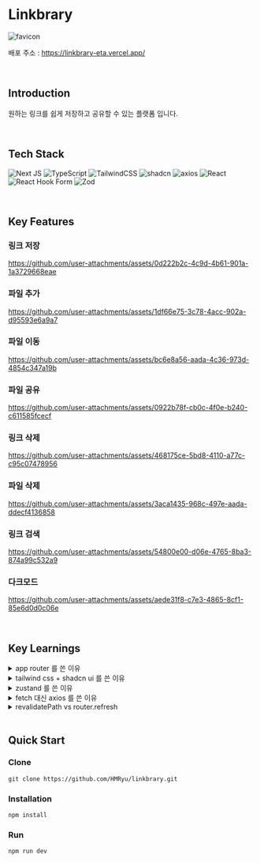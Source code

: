 # Linkbrary

![favicon](https://github.com/user-attachments/assets/1888ec45-30c6-4a00-9b94-217ebadc4fb8)

배포 주소  : https://linkbrary-eta.vercel.app/

<br />

## Introduction

원하는 링크를 쉽게 저장하고 공유할 수 있는 플랫폼 입니다.

<br />

## Tech Stack

![Next JS](https://img.shields.io/badge/Next-black?style=for-the-badge&logo=next.js&logoColor=white)
![TypeScript](https://img.shields.io/badge/typescript-%23007ACC.svg?style=for-the-badge&logo=typescript&logoColor=white)
![TailwindCSS](https://img.shields.io/badge/tailwindcss-%2338B2AC.svg?style=for-the-badge&logo=tailwind-css&logoColor=white)
![shadcn](https://img.shields.io/badge/shadcn%2Fui-000000?style=for-the-badge&logo=shadcnui&logoColor=white)
![axios](https://img.shields.io/badge/axios-671ddf?&style=for-the-badge&logo=axios&logoColor=white)
![React](https://img.shields.io/badge/zustand-%2320232a.svg?style=for-the-badge&logo=react&logoColor=%2361DAFB)
![React Hook Form](https://img.shields.io/badge/React%20Hook%20Form-%23EC5990.svg?style=for-the-badge&logo=reacthookform&logoColor=white)
![Zod](https://img.shields.io/badge/zod-%233068b7.svg?style=for-the-badge&logo=zod&logoColor=white)

<br />

## Key Features

### 링크 저장 
https://github.com/user-attachments/assets/0d222b2c-4c9d-4b61-901a-1a3729668eae

### 파일 추가
https://github.com/user-attachments/assets/1df66e75-3c78-4acc-902a-d95593e6a9a7

### 파일 이동
https://github.com/user-attachments/assets/bc6e8a56-aada-4c36-973d-4854c347a19b

### 파일 공유 
https://github.com/user-attachments/assets/0922b78f-cb0c-4f0e-b240-c611585fcecf

### 링크 삭제 
https://github.com/user-attachments/assets/468175ce-5bd8-4110-a77c-c95c07478956

### 파일 삭제 
https://github.com/user-attachments/assets/3aca1435-968c-497e-aada-ddecf4136858

### 링크 검색 
https://github.com/user-attachments/assets/54800e00-d06e-4765-8ba3-874a99c532a9

### 다크모드
https://github.com/user-attachments/assets/aede31f8-c7e3-4865-8cf1-85e6d0d0c06e

<br />

## Key Learnings

<details>
<summary>app router 를 쓴 이유</summary>
<br>
원래 시안에서는 Next.js 의 Pages router 를 이용하고, data fetching 시 react-query 를 사용하라고 했었다.

내가 생각하기에 서버 컴포넌트를 활용하는 것이 더 효율적이라고 생각하여 app router 로 변경하여 프로젝트를 진행하였다.

다음은 app router 를 쓴 이유들이다.

## Data Fetching

서버 컴포넌트를 통해서 효과적인 Data fetching 을 하기 위해 next.js 의 app router 를 사용했다.

app router 는 page router 와는 다르게 기본적으로 모든 컴포넌트가 서버 컴포넌트이다.

서버 컴포넌트는 서버에서 직접 렌더링 되기 때문에 브라우저에서 request 전송 시 이미 데이터가 포함된 HTML 이 작성되어 있다. 따라서 초기 로딩 시간을 매우 줄여줄 수 있기 때문에 유저는 완성된 HTML 을 바로 볼 수 있고 UX 향상에도 도움이 될 것이라고 판단하여 app router 를 도입하게 되었다.

## vs getServerSideProps

그럼 pages router 를 사용하면서 부분적으로 서버 사이드 렌더링을 사용할 수 있는 함수를 사용하면 되지 않냐는 궁금증이 있을 수 있다.

1. 코드의 간소화

getServerSideProps 는 특정 페이지에서 서버사이드 렌더링을 위해 필요한 함수이다. 그렇다고 한다면, 서버 사이드 렌더링이 필요한 부분에 계속 이 함수를 작성해야 하는데, 이렇게 되면 코드의 양이 길어질 수 있다.

2. 렌더링 프로세스

getServerSideProps 는 서버에서 데이터를 가져온 후 props 로 클라이언트 컴포넌트에 전달하는 방식이다. 반면, 서버 컴포넌트는 서버에서 데이터를 가져와 이미 HTML 을 렌더링 해 놓기 때문에 더 효율적으로 렌더링이 가능하다.

3. 캐싱

서버 컴포넌트는 자동으로 캐싱을 수행할 수 있는 반면, getServerSideProps 는 수동으로 캐싱을 해줘야 한다. 따라서 1번의 이유와 연결된다. 코드를 더욱 간소화 시킬 수 있다.

이러한 이유들로 app router 를 채택하였다.

<br />

</details>

<details>
<summary>tailwind css + shadcn ui 를 쓴 이유</summary>
<br>

## tailwind 의 장점

### 별도의 CSS 파일이 필요 없음

tailwind 는 다른 css 와는 달리, 따로 css 파일을 생성하지 않아도 된다는 점이 장점이다. className 에 바로 스타일링을 할 수 있기 때문에 스타일링 속도가 향상된다.

### 사전 정의된 유틸리티 클래스

사전에 정의된 유틸리티 클래스를 이용하여 일관된 스타일링을 할 수 있다는 점이 장점이다.

### 런타임이 아닌 빌드 타임에 실행

런타임에 실행되지 않아, 사용자가 서비스를 실행할 때 스타일을 동적으로 적용하지 않는다. 빌드 시점에 미리 스타일이 적용되기 때문에 서비스가 빠르게 로드되며 성능 면에서 장점이 존재한다.

### vs Styled Component

### CSS-in-JS

런타임에 스타일을 생성하기 때문에 초기 로드 속도가 느릴 수 있다는 단점이 존재한다. 또한, JS 코드에 스타일링을 입력해야 하기 때문에 보기에 따라 코드가 복잡해 보일 수 있다는 단점이 존재한다.

### vs Module CSS

### 별도의 CSS 파일 필요

각 컴포넌트마다 별도의 css 파일이 필요하기 때문에 스타일링 속도가 느려질 수 있다는 단점이 존재한다.

### 일관성 문제

tailwind 는 미리 정의된 유틸리티 클래스를 이용하여 스타일을 하기 때문에 일관적인 스타일을 하기 쉬운 반면, module css 는 컴포넌트마다 다른 스타일이 적용될 수 있기 때문에 일관성을 유지하기 어려울 수 있다.

<br />

</details>

<details>
<summary>zustand 를 쓴 이유</summary>
<br>

## Zustand 를 사용한 이유

어떤 상태관리 라이브러리를 사용할 지 고민했다. 그래서 많이 쓰이고 있는 상태관리 라이브러리에 대해 조사해 보았다.

### Redux

Redux는 Redux Thunk, Redux Saga 등 다른 추가적인 라이브러리들이 많이 존재하였고 Devtools 도 존재하여 디버깅이 쉽다는 장점이 있었다.

하지만 설정이 복잡하였고, 보일러플레이트가 긴 단점이 존재하였다.

### Redux Toolkit

Redux Toolkit 은 Redux 의 간소화 버전으로 긴 보일러플레이트를 짧게 줄인 라이브러리이다. 다만, 이렇게 줄인 코드로도 복잡성을 가지고 있기 때문에 같은 이유로 사용에서 배제하게 되었다.

### Jotai

Jotai 는 위의 복잡한 보일러플레이트와는 다르게 간편하게 사용할 수 있다는 장점이 있었다. 다만, 다른 라이브러리와는 다른 Atom 패턴을 사용하기 때문에 패턴에 대해 이해하려면 어느 정도의 시간이 필요했다.

### Recoil

Recoil 은 React 에서 만든 상태관리 라이브러리이다. 다만, FLUX 패턴이 아닌 Atomic 패턴을 사용하기에 패턴에 대해 이해하는 시간이 필요했다. 또한 Zustand 에 비해 용량이 큰 단점이 존재하였다.

### Zustand

Zustand 는 가볍고, 보일러플레이트가 거의 필요하지 않았다. 단순하고 직관적이어서 이해하기 편리하였다. Devtools 가 없다는 것이 단점이었지만, 간단한 코드로 디버깅 하기에는 무리가 없다는 판단이 들어서 Zustand 를 이용하여 모달을 관리하기로 결정하였다.

 

- 소스 코드
    
    ```tsx
    import { create } from 'zustand';
    
    import { ModalStore } from '../types/modal/modal-type';
    
    const useModal = create<ModalStore>((set) => ({
      type: null,
      data: {},
      isOpen: false,
      onOpen: (type, data = {}) => set({ isOpen: true, type, data }),
      onClose: () => set({ type: null, isOpen: false }),
    }));
    
    export default useModal;
    
    ```
    

확실히 직관적인 코드여서 사용하는데 큰 어려움이 없었다.

이 모달 코드를 잘 작성해 놓아서 다른 프로젝트에서도 사용하였다. 관리가 너무 편리하여 다른 방법을 알기 전까지는 이 모달 코드로 계속 사용할 것 같다.

<br />

</details>


<details>
<summary>fetch 대신 axios 를 쓴 이유</summary>
<br>
Next.js 에서 제공되는 fetch 를 사용하지 않고 axios 를 사용하였다.

## Axios Interceptor

대부분의 api 요청 시 accessToken 을 header 에 담아서 요청을 보내야 했었다.

axios interceptor 를 사용하면 모든 http 요청을 중앙에서 제어할 수 있기 때문에 모든 요청에 공통된 헤더를 추가할 수 있어서 편리하게 데이터를 요청할 수 있었다.

fetch 함수는 인터셉터 기능을 기본적으로 지원하지 않았다. 그래서 따로 인터셉터 기능을 구현해야 했는데, 이 역시 코드의 양이 길어지기 때문에 axios interceptor 를 사용하였다.

- fetch 를 사용한 소스코드
    
    
    ```tsx
    import { getAccessToken } from "../cookies";
    
    const addLink = async (url: string, folderId: number | undefined) => {
      const accessToken = await getAccessToken();
    
      const res = await fetch(`${process.env.NEXT_PUBLIC_BASE_URL}/links`, {
        method: "POST",
        headers: {
          Authorization: `Bearer ${accessToken}`,
          "Content-Type": "application/json",
        },
        body: JSON.stringify({
          url,
          folderId,
        }),
      });
    
      return res;
    };
    
    export default addLink;
    ```

- axios 를 사용한 소스코드
    
    
    ```tsx
    import axiosInstance from "../axiosInstance";
    
    const addLink = async (url: string, folderId: number | undefined) => {
      const res = await axiosInstance.post("/links", {
        url,
        folderId,
      });
    
      return res;
    };

    export default addLink;
    ```
    

물론 fetch 를 사용하면 캐싱 기능이 내장되어 있어서 장점이 있었겠지만, 코드를 간단하게 적을 수 있어 보는 사람이 이해하기 쉬운 이점이 더 크다고 생각하여 axios 를 사용하였다.

<br />

</details>

<details>
<summary>revalidatePath vs router.refresh</summary>
<br>
이 프로젝트에서는 router.refresh 를 많이 사용하였다.

revalidatePath 는 서버측에서 사용되는 캐시 무효화 함수이고, router.refresh 는 클라이언트측에서 사용되는 캐시 무효화 함수이다.

이 프로젝트에서는 모달을 이용하여 데이터를 변경하는 경우가 굉장히 많았는데, 모달 사용 시 이벤트가 많았고, 이벤트를 사용하기 위해 클라이언트 컴포넌트를 사용했다.

따라서 데이터의 변경 시 클라이언트에서 사용 가능한 router.refresh 를 적극적으로 사용하였다.

<br />

</details>

<br />

## Quick Start

### Clone
```
git clone https://github.com/HMRyu/linkbrary.git
```

### Installation
```
npm install
```

### Run
```
npm run dev
```


